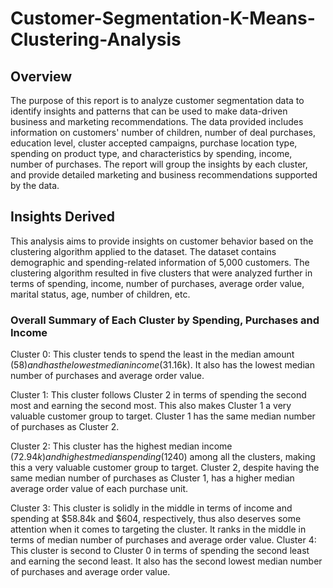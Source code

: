 # Customer-Segmentation-K-Means-Clustering-Analysis

## Overview
The purpose of this report is to analyze customer segmentation data to identify insights and patterns that can be used to make data-driven business and marketing recommendations. The data provided includes information on customers' number of children, number of deal purchases, education level, cluster accepted campaigns, purchase location type, spending on product type, and characteristics by spending, income, number of purchases. The report will group the insights by each cluster, and provide detailed marketing and business recommendations supported by the data.

## Insights Derived

This analysis aims to provide insights on customer behavior based on the clustering algorithm applied to the dataset. The dataset contains demographic and spending-related information of 5,000 customers. The clustering algorithm resulted in five clusters that were analyzed further in terms of spending, income, number of purchases, average order value, marital status, age, number of children, etc. 

### Overall Summary of Each Cluster by Spending, Purchases and Income
Cluster 0: This cluster tends to spend the least in the median amount ($58) and has the lowest median income ($31.16k). It also has the lowest median number of purchases and average order value.

Cluster 1: This cluster follows Cluster 2 in terms of spending the second most and earning the second most. This also makes Cluster 1 a very valuable customer group to target. Cluster 1 has the same median number of purchases as Cluster 2.

Cluster 2: This cluster has the highest median income ($72.94k) and highest median spending ($1240) among all the clusters, making this a very valuable customer group to target. Cluster 2, despite having the same median number of purchases as Cluster 1, has a higher median average order value of each purchase unit.

Cluster 3: This cluster is solidly in the middle in terms of income and spending at $58.84k and $604, respectively, thus also deserves some attention when it comes to targeting the cluster. It ranks in the middle in terms of median number of purchases and average order value.
Cluster 4: This cluster is second to Cluster 0 in terms of spending the second least and earning the second least. It also has the second lowest median number of purchases and average order value.

